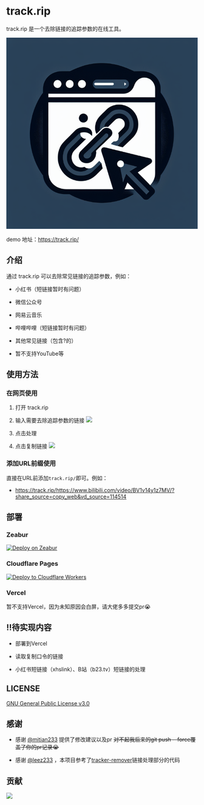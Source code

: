# track.rip

track.rip 是一个去除链接的追踪参数的在线工具。

![logo](public/favicon.jpg)

demo 地址：https://track.rip/

## 介绍

通过 track.rip 可以去除常见链接的追踪参数，例如：

- 小红书（短链接暂时有问题）

- 微信公众号

- 网易云音乐

- 哔哩哔哩（短链接暂时有问题）

- 其他常见链接（包含?的）

- 暂不支持YouTube等

## 使用方法

### 在网页使用

1. 打开 track.rip

2. 输入需要去除追踪参数的链接
![](https://cdn.statically.io/gh/stvlynn/cloudimg@master/blog/2310/截屏2024-08-05-16.56.03.3r1rx81dwkc0.webp)

3. 点击处理

4. 点击复制链接
![](https://cdn.statically.io/gh/stvlynn/cloudimg@master/blog/2310/截屏2024-08-05-16.54.49.699wmfxsnsg0.webp)

### 添加URL前缀使用

直接在URL前添加`track.rip/`即可。例如：

- https://track.rip/https://www.bilibili.com/video/BV1v14y1z7MV/?share_source=copy_web&vd_source=114514

## 部署

### Zeabur

[![Deploy on Zeabur](https://zeabur.com/button.svg)](https://zeabur.com/templates/H64N92?referralCode=stvlynn)

### Cloudflare Pages

[![Deploy to Cloudflare Workers](https://deploy.workers.cloudflare.com/button)](https://deploy.workers.cloudflare.com/?url=https://github.com/stvlynn/track.rip)

### Vercel

暂不支持Vercel，因为未知原因会白屏，请大佬多多提交pr😭

## ‼️待实现内容

- 部署到Vercel

- 读取复制口令的链接

- 小红书短链接（xhslink）、B站（b23.tv）短链接的处理

## LICENSE

[GNU General Public License v3.0](LICENSE)

## 感谢

- 感谢 [@mitian233](https://github.com/mitian233) 提供了修改建议以及pr ~~对不起我后来的git push --force覆盖了你的pr记录😭~~

- 感谢 [@leez233](https://github.com/leez233) ，本项目参考了[tracker-remover](https://tr.lizi.su/)链接处理部分的代码

## 贡献

<a href="https://github.com/OWNER/REPO/graphs/contributors">
  <img src="https://contrib.rocks/image?repo=stvlynn/track.rip" />
</a>
